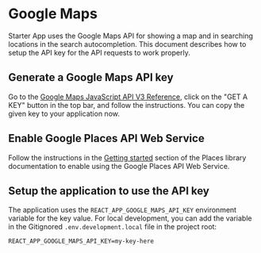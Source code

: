 # Google Maps

Starter App uses the Google Maps API for showing a map and in searching locations in the search
autocompletion. This document describes how to setup the API key for the API requests to work
properly.

## Generate a Google Maps API key

Go to the
[Google Maps JavaScript API V3 Reference](https://developers.google.com/maps/documentation/javascript/reference),
click on the "GET A KEY" button in the top bar, and follow the instructions. You can copy the given
key to your application now.

## Enable Google Places API Web Service

Follow the instructions in the
[Getting started](https://developers.google.com/maps/documentation/javascript/places#GetStarted)
section of the Places library documentation to enable using the Google Places API Web Service.

## Setup the application to use the API key

The application uses the `REACT_APP_GOOGLE_MAPS_API_KEY` environment variable for the key value. For
local development, you can add the variable in the Gitignored `.env.development.local` file in the
project root:

```
REACT_APP_GOOGLE_MAPS_API_KEY=my-key-here
```
